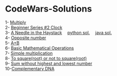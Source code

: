 # CodeWars-Solutions

1- [Multiply](https://www.codewars.com/kata/5265326f5fda8eb1160004c8/python)
<br />
2- [Beginner Series #2 Clock](https://www.codewars.com/kata/55f9bca8ecaa9eac7100004a)
<br />
3- [A Needle in the Haystack](https://www.codewars.com/kata/56676e8fabd2d1ff3000000c)&emsp;
[python sol.](https://github.com/AliLtRP/CodeWars-Solutions/blob/cb7fa11154ff9f993d487723cbebbf2da8cce1e0/8kyu/A%20Needle%20in%20the%20Haystack.py)&emsp; [java sol.](https://github.com/AliLtRP/CodeWars-Solutions/blob/12d5d68bd5d86deed0c0d33bae67e1077af59814/8kyu-java/A_Needle_in_the_Haystack.java)
<br/> 
4- [Opposite number](https://www.codewars.com/kata/56dec885c54a926dcd001095)
<br/>
5- [ A+B](https://www.codewars.com/kata/5512a0b0509063e57d0003f5)
<br/>
6- [Basic Mathematical Operations](https://www.codewars.com/kata/57356c55867b9b7a60000bd7)
<br/>
7- [Simple multiplication](https://www.codewars.com/kata/583710ccaa6717322c000105)
<br/>
8- [To square(root) or not to square(root)](https://www.codewars.com/kata/57f6ad55cca6e045d2000627)
<br/>
9- [Sum without highest and lowest number](https://www.codewars.com/kata/576b93db1129fcf2200001e6)
</br>
10-[Complementary DNA](https://www.codewars.com/kata/554e4a2f232cdd87d9000038)
</br>
